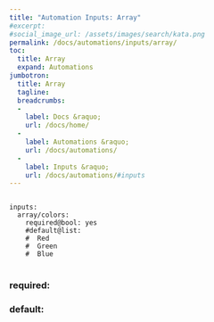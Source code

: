 ```yaml
---
title: "Automation Inputs: Array"
#excerpt: 
#social_image_url: /assets/images/search/kata.png
permalink: /docs/automations/inputs/array/
toc:
  title: Array
  expand: Automations
jumbotron:
  title: Array
  tagline: 
  breadcrumbs:
  -
    label: Docs &raquo;
    url: /docs/home/
  -
    label: Automations &raquo;
    url: /docs/automations/
  -
    label: Inputs &raquo;
    url: /docs/automations/#inputs
---
```


<pre>
<code class="language-cerb">
inputs:
  array/colors:
    required@bool: yes
    #default@list:
    #  Red
    #  Green
    #  Blue
</code>
</pre>

### required:

### default: